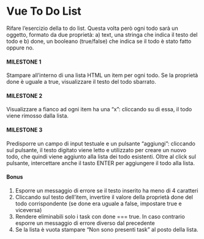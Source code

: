 # Vue To Do List

Rifare l’esercizio della to do list. Questa volta però ogni todo sarà un oggetto, formato da due proprietà: a) text, una stringa che indica il testo del todo e b) done, un booleano (true/false) che indica se il todo è stato fatto oppure no.

#### MILESTONE 1

Stampare all’interno di una lista HTML un item per ogni todo.
Se la proprietà done è uguale a true, visualizzare il testo del todo sbarrato.

#### MILESTONE 2

Visualizzare a fianco ad ogni item ha una “x”: cliccando su di essa, il todo viene rimosso dalla lista.

#### MILESTONE 3

Predisporre un campo di input testuale e un pulsante “aggiungi”: cliccando sul pulsante, il testo digitato viene letto e utilizzato per creare un nuovo todo, che quindi viene aggiunto alla lista dei todo esistenti. Oltre al click sul pulsante, intercettare anche il tasto ENTER per aggiungere il todo alla lista.

#### Bonus

1. Esporre un messaggio di errore se il testo inserito ha meno di 4 caratteri
2. Cliccando sul testo dell’item, invertire il valore della proprietà done del todo corrispondente (se done era uguale a false, impostare true e viceversa)
3. Rendere eliminabili solo i task con done === true. In caso contrario esporre un messaggio di errore diverso dal precedente
4. Se la lista è vuota stampare “Non sono presenti task” al posto della lista.
